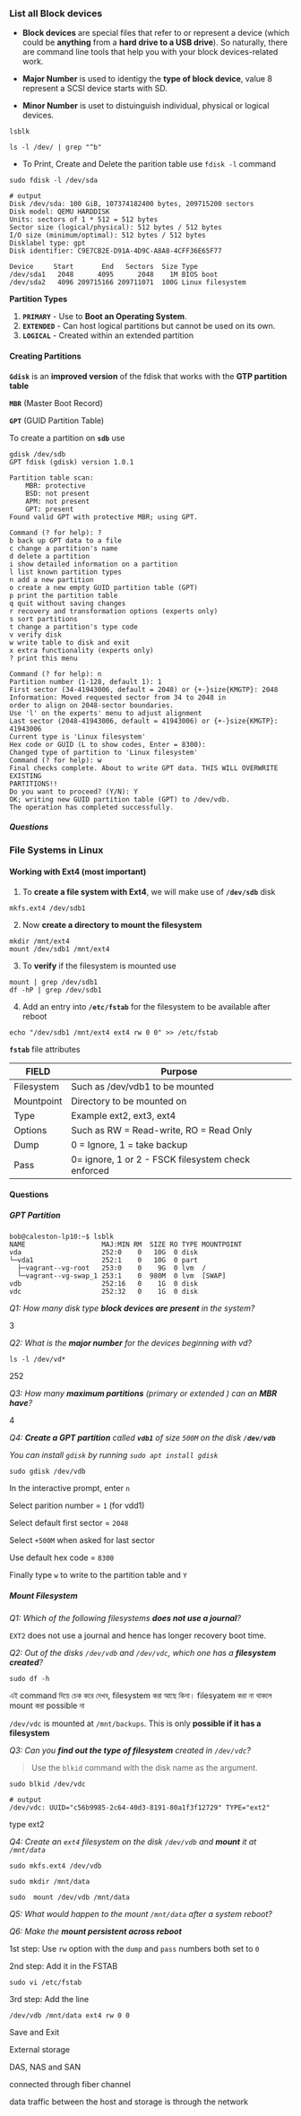 
### List all Block devices

- **Block devices** are special files that refer to or represent a device (which could be **anything** from a **hard drive to a USB drive**). So naturally, there are command line tools that help you with your block devices-related work.

- **Major Number** is used to identigy the **type of block device**, value 8 represent a SCSI device starts with SD.

- **Minor Number** is uset to distuinguish individual, physical or logical devices.
```shell
lsblk 

ls -l /dev/ | grep "^b"
```

- To Print, Create and Delete the parition table use `fdisk -l` command
```shell
sudo fdisk -l /dev/sda

# output
Disk /dev/sda: 100 GiB, 107374182400 bytes, 209715200 sectors
Disk model: QEMU HARDDISK   
Units: sectors of 1 * 512 = 512 bytes
Sector size (logical/physical): 512 bytes / 512 bytes
I/O size (minimum/optimal): 512 bytes / 512 bytes
Disklabel type: gpt
Disk identifier: C9E7CB2E-D91A-4D9C-A8A8-4CFF36E65F77

Device     Start       End   Sectors  Size Type
/dev/sda1   2048      4095      2048    1M BIOS boot
/dev/sda2   4096 209715166 209711071  100G Linux filesystem
```

**Partition Types**

1. **`PRIMARY`** - Use to **Boot an Operating System**.
2. **`EXTENDED`** - Can host logical partitions but cannot be used on its own.
3. **`LOGICAL`** - Created within an extended partition


#### Creating Partitions

**`Gdisk`** is an **improved version** of the fdisk that works with the **GTP partition table**

**`MBR`** (Master Boot Record)

**`GPT`** (GUID Partition Table)

To create a partition on **`sdb`** use
```shell
gdisk /dev/sdb
GPT fdisk (gdisk) version 1.0.1

Partition table scan:
    MBR: protective
    BSD: not present
    APM: not present
    GPT: present
Found valid GPT with protective MBR; using GPT.

Command (? for help): ?
b back up GPT data to a file
c change a partition's name
d delete a partition
i show detailed information on a partition
l list known partition types
n add a new partition
o create a new empty GUID partition table (GPT)
p print the partition table
q quit without saving changes
r recovery and transformation options (experts only)
s sort partitions
t change a partition's type code
v verify disk
w write table to disk and exit
x extra functionality (experts only)
? print this menu

Command (? for help): n
Partition number (1-128, default 1): 1
First sector (34-41943006, default = 2048) or {+-}size{KMGTP}: 2048
Information: Moved requested sector from 34 to 2048 in
order to align on 2048-sector boundaries.
Use 'l' on the experts' menu to adjust alignment
Last sector (2048-41943006, default = 41943006) or {+-}size{KMGTP}: 41943006
Current type is 'Linux filesystem'
Hex code or GUID (L to show codes, Enter = 8300):
Changed type of partition to 'Linux filesystem'
Command (? for help): w
Final checks complete. About to write GPT data. THIS WILL OVERWRITE EXISTING
PARTITIONS!!
Do you want to proceed? (Y/N): Y
OK; writing new GUID partition table (GPT) to /dev/vdb.
The operation has completed successfully.
```

##### Questions





### File Systems in Linux

#### Working with Ext4 (most important)


1. To **create a file system with Ext4**, we will make use of **`/dev/sdb`** disk
```shell
mkfs.ext4 /dev/sdb1
```
2. Now **create a directory to mount the filesystem** 

```shell
mkdir /mnt/ext4
mount /dev/sdb1 /mnt/ext4
```
3. To **verify** if the filesystem is mounted use

```shell
mount | grep /dev/sdb1
df -hP | grep /dev/sdb1
```
4. Add an entry into **`/etc/fstab`** for the filesystem to be available after reboot


```shell
echo "/dev/sdb1 /mnt/ext4 ext4 rw 0 0" >> /etc/fstab
```


**`fstab`** file attributes

| FIELD  | Purpose |
| ------------- | ------------- |
| Filesystem  | Such as /dev/vdb1 to be mounted  |
| Mountpoint  | Directory to be mounted on  |
| Type | Example ext2, ext3, ext4  |
| Options  | Such as RW = Read-write, RO = Read Only  |
| Dump | 0 = Ignore, 1 = take backup  |
| Pass  | 0= ignore, 1 or 2 - FSCK filesystem check enforced  |



#### Questions

##### GPT Partition

```
bob@caleston-lp10:~$ lsblk
NAME                   MAJ:MIN RM  SIZE RO TYPE MOUNTPOINT
vda                    252:0    0   10G  0 disk 
└─vda1                 252:1    0   10G  0 part 
  ├─vagrant--vg-root   253:0    0    9G  0 lvm  /
  └─vagrant--vg-swap_1 253:1    0  980M  0 lvm  [SWAP]
vdb                    252:16   0    1G  0 disk 
vdc                    252:32   0    1G  0 disk 
```
_Q1: How many disk type **block devices are present** in the system?_

3

_Q2: What is the **major number** for the devices beginning with vd?_

```
ls -l /dev/vd*
```
252

_Q3: How many **maximum partitions** (primary or extended ) can an **MBR have**?_

4


_Q4: **Create a GPT partition** called **`vdb1`** of size `500M` on the disk **`/dev/vdb`**_

_You can install `gdisk` by running `sudo apt install gdisk`_


```
sudo gdisk /dev/vdb
```

In the interactive prompt, enter `n`

Select parition number = `1` (for vdd1)

Select default first sector = `2048`

Select `+500M` when asked for last sector

Use default hex code = `8300`

Finally type `w` to write to the partition table and `Y`

##### Mount Filesystem


_Q1: Which of the following filesystems **does not use a journal**?_

`EXT2` does not use a journal and hence has longer recovery boot time.

_Q2: Out of the disks `/dev/vdb` and `/dev/vdc`, which one has a **filesystem created**?_

```shell
sudo df -h
```
এই command দিয়ে চেক করে দেখব, filesystem করা আছে কিনা। filesyatem করা না থাকলে mount করা possible না 

`/dev/vdc` is mounted at `/mnt/backups`. This is only **possible if it has a filesystem**


_Q3: Can you **find out the type of filesystem** created in `/dev/vdc`?_

> Use the `blkid` command with the disk name as the argument.
```shell
sudo blkid /dev/vdc

# output
/dev/vdc: UUID="c56b9985-2c64-40d3-8191-80a1f3f12729" TYPE="ext2"
``` 
type ext2

_Q4: Create an `ext4` filesystem on the disk `/dev/vdb` and ***mount*** it at `/mnt/data`_

```shell
sudo mkfs.ext4 /dev/vdb

sudo mkdir /mnt/data

sudo  mount /dev/vdb /mnt/data
```

_Q5: What would happen to the mount `/mnt/data` after a system reboot?_


_Q6: Make the **mount persistent across reboot**_

1st step: Use `rw` option with the `dump` and `pass` numbers both set to `0`

2nd step: Add it in the FSTAB
```
sudo vi /etc/fstab
```

3rd step: Add the line
```
/dev/vdb /mnt/data ext4 rw 0 0
```
Save and Exit


External storage

DAS, NAS and SAN

connected through fiber channel

data traffic between the host and storage is through the network









